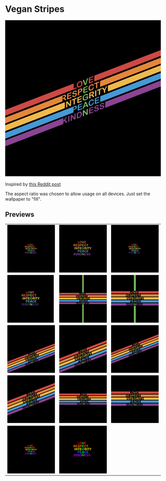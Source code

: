 # Vegan Stripes

![](./Exports/Horizontal%20Stripes%20Skewed%20Small.png)

Inspired by [this Reddit post](https://www.reddit.com/r/upliftingvegan/comments/co06bt/love_chalk_activism/)

The aspect ratio was chosen to allow usage on all devices. Just set the wallpaper to "fill".

## Previews

|                                                                                                                                                   |                                                                                                                                                 |                                                                                                                                     |
| :-----------------------------------------------------------------------------------------------------------------------------------------------: | :---------------------------------------------------------------------------------------------------------------------------------------------: | :---------------------------------------------------------------------------------------------------------------------------------: |
|                       <a href="./Exports/Apple%20Colors%20Small.png"><img src="./Exports/Apple%20Colors%20Small.png" /></a>                       |                              <a href="./Exports/Apple%20Colors.png"><img src="./Exports/Apple%20Colors.png" /></a>                              |                 <a href="./Exports/Fade%20Colors%20Small.png"><img src="./Exports/Fade%20Colors%20Small.png" /></a>                 |
|                                <a href="./Exports/Fade%20Colors.png"><img src="./Exports/Fade%20Colors.png" /></a>                                | <a href="./Exports/Horizontal%20&%20Vertical%20Stripes%20Small.png"><img src="./Exports/Horizontal%20&%20Vertical%20Stripes%20Small.png" /></a> |   <a href="./Exports/Horizontal%20&%20Vertical%20Stripes.png"><img src="./Exports/Horizontal%20&%20Vertical%20Stripes.png" /></a>   |
| <a href="./Exports/Horizontal%20Stripes%20Skewed%20Down%20Small.png"><img src="./Exports/Horizontal%20Stripes%20Skewed%20Down%20Small.png" /></a> |        <a href="./Exports/Horizontal%20Stripes%20Skewed%20Down.png"><img src="./Exports/Horizontal%20Stripes%20Skewed%20Down.png" /></a>        | <a href="./Exports/Horizontal%20Stripes%20Skewed%20Small.png"><img src="./Exports/Horizontal%20Stripes%20Skewed%20Small.png" /></a> |
|                <a href="./Exports/Horizontal%20Stripes%20Skewed.png"><img src="./Exports/Horizontal%20Stripes%20Skewed.png" /></a>                |                <a href="./Exports/Horizontal%20Stripes%20Small.png"><img src="./Exports/Horizontal%20Stripes%20Small.png" /></a>                |                  <a href="./Exports/Horizontal%20Stripes.png"><img src="./Exports/Horizontal%20Stripes.png" /></a>                  |
|                     <a href="./Exports/Intense%20Colors%20Small.png"><img src="./Exports/Intense%20Colors%20Small.png" /></a>                     |                            <a href="./Exports/Intense%20Colors.png"><img src="./Exports/Intense%20Colors.png" /></a>                            |                                                                                                                                     |
